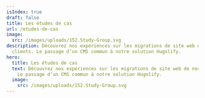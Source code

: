 ```yaml
---
isIndex: true
draft: false
title: Les études de cas
url: /etudes-de-cas
image:
  src: /images/uploads/152.Study-Group.svg
description: Découvrez nos expériences sur les migrations de site web de nos
  clients. Le passage d’un CMS commun à notre solution Hugolify.
hero:
  title: Les études de cas
  text: Découvrez nos expériences sur les migrations de site web de nos clients.
    Le passage d’un CMS commun à notre solution Hugolify.
  image:
    src: /images/uploads/152.Study-Group.svg
---
```

